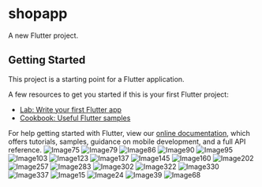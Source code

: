 # shopapp

A new Flutter project.

## Getting Started

This project is a starting point for a Flutter application.

A few resources to get you started if this is your first Flutter project:

- [Lab: Write your first Flutter app](https://flutter.dev/docs/get-started/codelab)
- [Cookbook: Useful Flutter samples](https://flutter.dev/docs/cookbook)

For help getting started with Flutter, view our
[online documentation](https://flutter.dev/docs), which offers tutorials,
samples, guidance on mobile development, and a full API reference.
![Image75](https://user-images.githubusercontent.com/78043455/180370095-800bfc1d-1b47-471a-a2f3-afd0abc47b88.jpg)
![Image79](https://user-images.githubusercontent.com/78043455/180370121-bec6d8f3-7d0e-4354-93c6-387d9a72cc1f.jpg)
![Image86](https://user-images.githubusercontent.com/78043455/180370153-45b7f74d-c003-4b5e-b9d9-504d55cccc09.jpg)
![Image90](https://user-images.githubusercontent.com/78043455/180370176-56426d89-d3f0-4a66-a0e5-65ae13418bf6.jpg)
![Image95](https://user-images.githubusercontent.com/78043455/180370183-0d30ef00-76a0-475f-9b6a-3759a38177d0.jpg)
![Image103](https://user-images.githubusercontent.com/78043455/180370234-c2e42b1d-26b8-4de4-bd82-4aa86580e85a.jpg)
![Image123](https://user-images.githubusercontent.com/78043455/180370295-f43da861-a08c-4424-b34a-547c0b7e367f.jpg)
![Image137](https://user-images.githubusercontent.com/78043455/180370335-6383e61a-28c7-42fa-aefa-8ba006e54cbd.jpg)
![Image145](https://user-images.githubusercontent.com/78043455/180370343-6ad191c8-6de1-4a1b-9d65-4a0acf1e7e63.jpg)
![Image160](https://user-images.githubusercontent.com/78043455/180370384-54c12acb-1ed1-4640-956b-56d63a8475ea.jpg)
![Image202](https://user-images.githubusercontent.com/78043455/180370392-c95a6c7c-3e54-45f6-ae6a-ca08a5a4f8d2.jpg)
![Image257](https://user-images.githubusercontent.com/78043455/180370413-6c0e69eb-88d3-4c3f-b89c-3dea712808b8.jpg)
![Image283](https://user-images.githubusercontent.com/78043455/180370426-282be438-a445-42ea-b913-fbd7dcc87899.jpg)
![Image302](https://user-images.githubusercontent.com/78043455/180370435-b79445b4-a599-45bc-9357-c8a395b07551.jpg)
![Image322](https://user-images.githubusercontent.com/78043455/180370440-0eae11f9-e681-4b1a-9a4a-abdb473964a5.jpg)
![Image330](https://user-images.githubusercontent.com/78043455/180370454-9814a684-389d-4543-97de-b03ffe4f11e5.jpg)
![Image337](https://user-images.githubusercontent.com/78043455/180370460-fb2bb92a-47c9-4545-b5ef-bb2978ff90a8.jpg)
![Image15](https://user-images.githubusercontent.com/78043455/180370469-32d71bcc-664c-4ba8-bbeb-5fa82be8e494.jpg)
![Image24](https://user-images.githubusercontent.com/78043455/180370475-4969d672-e8bb-432d-8f1b-011abedea866.jpg)
![Image39](https://user-images.githubusercontent.com/78043455/180370482-075447af-60b0-4935-9c5a-59da1b9af5bc.jpg)
![Image68](https://user-images.githubusercontent.com/78043455/180370496-aac27f3b-b6df-403d-a763-70ea126fe8bd.jpg)
